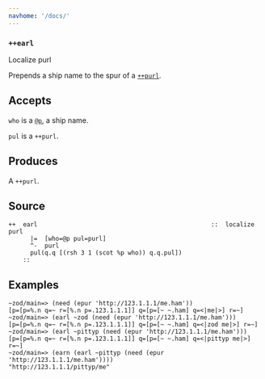 ```yaml
---
navhome: '/docs/'
---
```


### `++earl`

Localize purl

Prepends a ship name to the spur of a [`++purl`]().

## Accepts

`who` is a [`@p`](), a ship name.

`pul` is a `++purl`.

## Produces

A `++purl`.

## Source

    ++  earl                                                ::  localize purl
          |=  [who=@p pul=purl]
          ^-  purl
          pul(q.q [(rsh 3 1 (scot %p who)) q.q.pul])
        ::

## Examples

    ~zod/main=> (need (epur 'http://123.1.1.1/me.ham'))
    [p=[p=%.n q=~ r=[%.n p=.123.1.1.1]] q=[p=[~ ~.ham] q=<|me|>] r=~]
    ~zod/main=> (earl ~zod (need (epur 'http://123.1.1.1/me.ham')))
    [p=[p=%.n q=~ r=[%.n p=.123.1.1.1]] q=[p=[~ ~.ham] q=<|zod me|>] r=~]
    ~zod/main=> (earl ~pittyp (need (epur 'http://123.1.1.1/me.ham')))
    [p=[p=%.n q=~ r=[%.n p=.123.1.1.1]] q=[p=[~ ~.ham] q=<|pittyp me|>] r=~]
    ~zod/main=> (earn (earl ~pittyp (need (epur 'http://123.1.1.1/me.ham'))))
    "http://123.1.1.1/pittyp/me"

